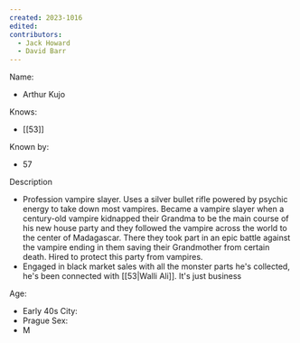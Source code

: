 ```yaml
---
created: 2023-1016
edited:
contributors:
  - Jack Howard
  - David Barr
---
```


Name:
- Arthur Kujo

Knows:
- [[53]]

Known by:
- 57

Description
- Profession vampire slayer. Uses a silver bullet rifle powered by psychic energy to take down most vampires. Became a vampire slayer when a century-old vampire kidnapped their Grandma to be the main course of his new house party and they followed the vampire across the world to the center of Madagascar. There they took part in an epic battle against the vampire ending in them saving their Grandmother from certain death. Hired to protect this party from vampires. 
- Engaged in black market sales with all the monster parts he's collected, he's been connected with [[53|Walli Ali]]. It's just business

Age:
- Early 40s
City:
- Prague
Sex:
- M



